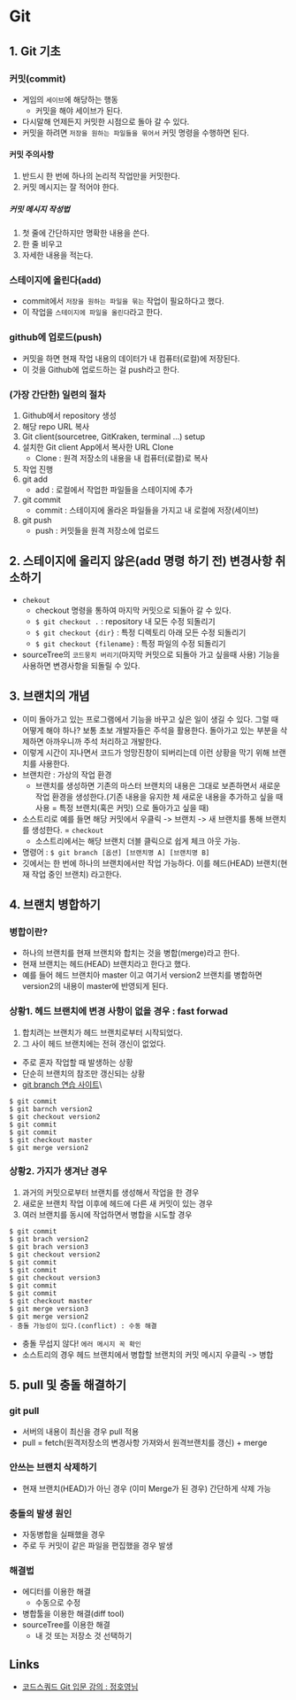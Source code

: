 # Git

## 1. Git 기초

### 커밋(commit)
- 게임의 `세이브`에 해당하는 행동
    - 커밋을 해야 세이브가 된다.
- 다시말해 언제든지 커밋한 시점으로 돌아 갈 수 있다.
- 커밋을 하려면 `저장을 원하는 파일들을 묶어서` 커밋 명령을 수행하면 된다.

#### 커밋 주의사항
1. 반드시 한 번에 하나의 논리적 작업만을 커밋한다.
2. 커밋 메시지는 잘 적어야 한다.

##### 커밋 메시지 작성법
1. 첫 줄에 간단하지만 명확한 내용을 쓴다.
2. 한 줄 비우고
3. 자세한 내용을 적는다.

### 스테이지에 올린다(add)
- commit에서 `저장을 원하는 파일을 묶는` 작업이 필요하다고 했다.
- 이 작업을 `스테이지에 파일을 올린다`라고 한다.

### github에 업로드(push)
- 커밋을 하면 현재 작업 내용의 데이터가 내 컴퓨터(로컬)에 저장된다.
- 이 것을 Github에 업로드하는 걸 push라고 한다.

### (가장 간단한) 일련의 절차
1. Github에서 repository 생성
2. 해당 repo URL 복사
3. Git client(sourcetree, GitKraken, terminal ...) setup
4. 설치한 Git client App에서 복사한 URL Clone
    - Clone : 원격 저장소의 내용을 내 컴퓨터(로컬)로 복사
5. 작업 진행
6. git add
    - add : 로컬에서 작업한 파일들을 스테이지에 추가
7. git commit
    - commit : 스테이지에 올라온 파일들을 가지고 내 로컬에 저장(세이브)
8. git push
    - push : 커밋들을 원격 저장소에 업로드

## 2. 스테이지에 올리지 않은(add 명령 하기 전) 변경사항 취소하기
- `chekout`
    - checkout 명령을 통하여 마지막 커밋으로 되돌아 갈 수 있다.
    - `$ git checkout .` : repository 내 모든 수정 되돌리기
    - `$ git checkout {dir}` : 특정 디렉토리 아래 모든 수정 되돌리기
    - `$ git checkout {filename}` : 특정 파일의 수정 되돌리기
- sourceTree의 `코드뭉치 버리기`(마지막 커밋으로 되돌아 가고 싶을때 사용) 기능을 사용하면 변경사항을 되돌릴 수 있다.

## 3. 브랜치의 개념
- 이미 돌아가고 있는 프로그램에서 기능을 바꾸고 싶은 일이 생길 수 있다. 그럴 때 어떻게 해야 하나? 보통 초보 개발자들은 주석을 활용한다. 돌아가고 있는 부분을 삭제하면 아까우니까 주석 처리하고 개발한다.
- 이렇게 시간이 지나면서 코드가 엉망진창이 되버리는데 이런 상황을 막기 위해 브랜치를 사용한다.
- 브랜치란 : 가상의 작업 환경
    - 브랜치를 생성하면 기존의 마스터 브랜치의 내용은 그대로 보존하면서 새로운 작업 환경을 생성한다.(기존 내용을 유지한 체 새로운 내용을 추가하고 싶을 때 사용 = 특정 브랜치(혹은 커밋) 으로 돌아가고 싶을 때)
-  소스트리로 예를 들면 해당 커밋에서 우클릭 -> 브랜치 -> 새 브랜치를 통해 브랜치를 생성한다. = `checkout`
    - 소스트리에서는 해당 브랜치 더블 클릭으로 쉽게 체크 아웃 가능.
- 명령어 : `$ git branch [옵션] [브랜치명 A] [브랜치명 B]`
- 깃에서는 한 번에 하나의 브랜치에서만 작업 가능하다. 이를 헤드(HEAD) 브랜치(현재 작업 중인 브랜치) 라고한다.

## 4. 브랜치 병합하기

### 병합이란?
- 하나의 브랜치를 현재 브랜치와 합치는 것을 병합(merge)라고 한다.
- 현재 브랜치는 헤드(HEAD) 브랜치라고 한다고 했다.
- 예를 들어 헤드 브랜치아 master 이고 여기서 version2 브랜치를 병합하면 version2의 내용이 master에 반영되게 된다.

### 상황1. 헤드 브랜치에 변경 사항이 없을 경우 : fast forwad

1. 합치려는 브랜치가 헤드 브랜치로부터 시작되었다.
2. 그 사이 헤드 브랜치에는 전혀 갱신이 없었다.
- 주로 혼자 작업할 때 발생하는 상황
- 단순히 브랜치의 참조만 갱신되는 상황
- [git branch 연습 사이트](https://learngitbranching.js.org/)\

```shell
$ git commit
$ git barnch version2
$ git checkout version2
$ git commit
$ git commit
$ git checkout master
$ git merge version2
```

### 상황2. 가지가 생겨난 경우

1. 과거의 커밋으로부터 브랜치를 생성해서 작업을 한 경우
2. 새로운 브랜치 작업 이후에 헤드에 다른 새 커밋이 있는 경우
3. 여러 브랜치를 동시에 작업하면서 병합을 시도할 경우

```shell
$ git commit
$ git brach version2
$ git brach version3
$ git checkout version2
$ git commit
$ git commit
$ git checkout version3
$ git commit
$ git commit
$ git checkout master
$ git merge version3
$ git merge version2
- 충돌 가능성이 있다.(conflict) : 수동 해결
```

- 충돌 무섭지 않다! `에러 메시지 꼭 확인`
- 소스트리의 경우 헤드 브랜치에서 병합할 브랜치의 커밋 메시지 우클릭 -> 병합

## 5. pull 및 충돌 해결하기

### git pull
- 서버의 내용이 최신을 경우 pull 적용
- pull = fetch(원격저장소의 변경사항 가져와서 원격브랜치를 갱신) + merge

### 안쓰는 브랜치 삭제하기
- 현재 브랜치(HEAD)가 아닌 경우 (이미 Merge가 된 경우) 간단하게 삭제 가능

### 충돌의 발생 원인
- 자동병합을 실패했을 경우
- 주로 두 커밋이 같은 파일을 편집했을 경우 발생

### 해결법
- 에디터를 이용한 해결
    - 수동으로 수정
- 병합툴을 이용한 해결(diff tool)
- sourceTree를 이용한 해결
    - 내 것 또는 저장소 것 선택하기

## Links
- [코드스쿼드 Git 입문 강의 : 정호영님](https://www.youtube.com/watch?v=8AtHcXnJSdA&t=0s&list=PLAHa1zfLtLiPrxoBo9a1HVmauvE2Mn3xX&index=2)